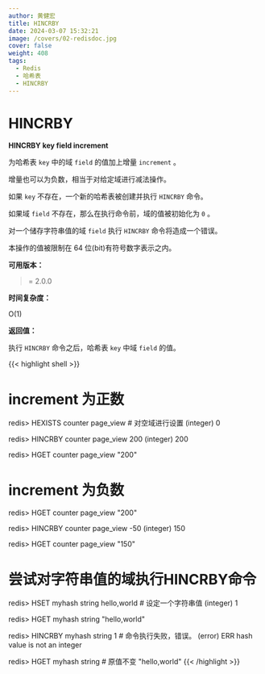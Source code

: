 ```yaml
---
author: 黄健宏
title: HINCRBY
date: 2024-03-07 15:32:21
image: /covers/02-redisdoc.jpg
cover: false
weight: 408
tags:
  - Redis
  - 哈希表
  - HINCRBY
---
```


# HINCRBY

**HINCRBY key field increment**

为哈希表 `key` 中的域 `field` 的值加上增量 `increment` 。

增量也可以为负数，相当于对给定域进行减法操作。

如果 `key` 不存在，一个新的哈希表被创建并执行 `HINCRBY` 命令。

如果域 `field` 不存在，那么在执行命令前，域的值被初始化为 `0` 。

对一个储存字符串值的域 `field` 执行 `HINCRBY` 命令将造成一个错误。

本操作的值被限制在 64 位(bit)有符号数字表示之内。

**可用版本：**

>= 2.0.0

**时间复杂度：**

O(1)

**返回值：**

执行 `HINCRBY` 命令之后，哈希表 `key` 中域 `field` 的值。

{{< highlight shell >}}
# increment 为正数

redis> HEXISTS counter page_view    # 对空域进行设置
(integer) 0

redis> HINCRBY counter page_view 200
(integer) 200

redis> HGET counter page_view
"200"

# increment 为负数

redis> HGET counter page_view
"200"

redis> HINCRBY counter page_view -50
(integer) 150

redis> HGET counter page_view
"150"

# 尝试对字符串值的域执行HINCRBY命令

redis> HSET myhash string hello,world       # 设定一个字符串值
(integer) 1

redis> HGET myhash string
"hello,world"

redis> HINCRBY myhash string 1              # 命令执行失败，错误。
(error) ERR hash value is not an integer

redis> HGET myhash string                   # 原值不变
"hello,world"
{{< /highlight >}}